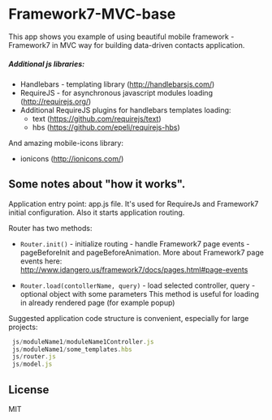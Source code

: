 Framework7-MVC-base
========================

This app shows you example of using beautiful mobile framework - Framework7 in MVC way for building data-driven contacts application.

##### Additional js libraries:
 - Handlebars - templating library (http://handlebarsjs.com/)
 - RequireJS - for asynchronous javascript modules loading (http://requirejs.org/)
 - Additional RequireJS plugins for handlebars templates loading: 
    - text (https://github.com/requirejs/text)
    - hbs (https://github.com/epeli/requirejs-hbs)
 
And amazing mobile-icons library:
 - ionicons (http://ionicons.com/) 
 

Some notes about "how it works".
-----

Application entry point: app.js file. 
It's used for RequireJs and Framework7 initial configuration. 
Also it starts application routing.

Router has two methods:
+ ```Router.init()``` - initialize routing - handle Framework7 page events - pageBeforeInit and pageBeforeAnimation.
More about Framework7 page events here:
http://www.idangero.us/framework7/docs/pages.html#page-events

+ ```Router.load(contollerName, query)``` - load selected controller, query - optional object with some parameters
This method is useful for loading in already rendered page (for example popup)


Suggested application code structure is convenient, especially for large projects:
``` js/moduleName1/moduleName1View.js
 js/moduleName1/moduleName1Controller.js
 js/moduleName1/some_templates.hbs
 js/router.js
 js/model.js
```

License
----

MIT
